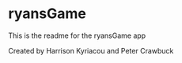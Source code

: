 # ryansGame

This is the readme for the ryansGame app

Created by Harrison Kyriacou and Peter Crawbuck 
